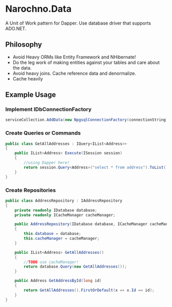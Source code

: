 # Narochno.Data

A Unit of Work pattern for Dapper.
Use database driver that supports ADO.NET.

## Philosophy

* Avoid Heavy ORMs like Entity Framework and NHibernate! 
* Do the leg work of making entities against your tables and care about the data.
* Avoid heavy joins.  Cache reference data and denormalize.
* Cache heavily

## Example Usage

### Implement IDbConnectionFactory

```csharp
serviceCollection.AddData(new NpgsqlConnectionFactory(connectionString));
```

### Create Queries or Commands

```csharp
public class GetAllAddresses : IQuery<IList<Address>>
{
    public IList<Address> Execute(ISession session)
    {
        //using Dapper here!
        return session.Query<Address>("select * from address").ToList();
    }
}
```

### Create Repositories

```csharp
public class AddressRepository : IAddressRepository
{
    private readonly IDatabase database;
    private readonly ICacheManager cacheManager;

    public AddressRepository(IDatabase database, ICacheManager cacheManager)
    {
        this.database = database;
        this.cacheManager = cacheManager;
    }

    public IList<Address> GetAllAddresses()
    {
        //TODO use cacheManager!
        return database.Query(new GetAllAddresses());
    }

    public Address GetAddressById(long id)
    {
        return GetAllAddresses().FirstOrDefault(x => x.Id == id);
    }    
}
```